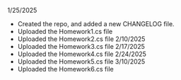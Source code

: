 1/25/2025 
- Created the repo, and added a new CHANGELOG file.
- Uploaded the Homework1.cs file
- Uploaded the Homework2.cs file
2/10/2025
- Uploaded the Homework3.cs file
2/17/2025
- Uploaded the Homework4.cs file
2/24/2025
- Uploaded the Homework5.cs file
3/10/2025
- Uploaded the Homework6.cs file
